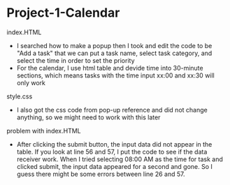 # Project-1-Calendar

index.HTML
- I searched how to make a popup then I took and edit the code to be "Add a task" that we can put a task name, select task category, and select the time in order to set the priority
- For the calendar, I use html table and devide time into 30-minute sections, which means tasks with the time input xx:00 and xx:30 will only work

style.css
- I also got the css code from pop-up reference and did not change anything, so we might need to work with this later

problem with index.HTML
- After clicking the submit button, the input data did not appear in the table. If you look at line 56 and 57, I put the code to see if the data receiver work. When I tried selecting 08:00 AM as the time for task and clicked submit, the input data appeared for a second and gone. So I guess there might be some errors between line 26 and 57.